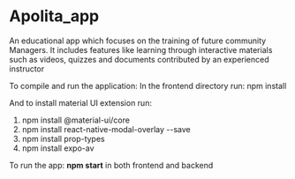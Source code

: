 # Apolita_app
An educational app which focuses on the training of future community Managers. It includes features like learning through interactive materials such as videos, quizzes and documents contributed by an experienced instructor

To compile and run the application:
In the frontend directory run: npm install


And to install material UI extension run: <br />
1. npm install @material-ui/core <br />
2. npm install react-native-modal-overlay --save <br/>
3. npm install prop-types <br/>
4. npm install expo-av


To run the app: <b>npm start</b> in both frontend and backend 
